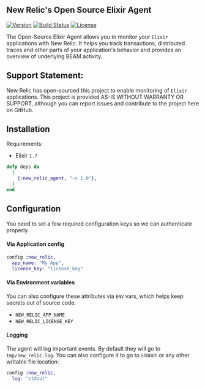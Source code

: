 ## New Relic's Open Source Elixir Agent

[![Version](https://img.shields.io/github/tag/newrelic/elixir_agent.svg)](https://github.com/newrelic/elixir_agent/releases)
[![Build Status](https://travis-ci.org/newrelic/elixir_agent.svg?branch=master)](https://travis-ci.org/newrelic/elixir_agent)
[![License](https://img.shields.io/badge/license-Apache%202-blue.svg)](https://github.com/newrelic/elixir_agent/blob/master/LICENSE)

The Open-Source Elixir Agent allows you to monitor your `Elixir` applications with New Relic. It helps you track transactions, distributed traces and other parts of your application's behavior and provides an overview of underlying BEAM activity.

## Support Statement:

New Relic has open-sourced this project to enable monitoring of `Elixir` applications. This project is provided AS-IS WITHOUT WARRANTY OR SUPPORT, although you can report issues and contribute to the project here on GitHub.

## Installation

Requirements:
* Elixir `1.7`

```elixir
defp deps do
  [
    {:new_relic_agent, "~> 1.0"},
  ]
end
```

## Configuration

You need to set a few required configuration keys so we can authenticate properly.

#### Via Application config

```elixir
config :new_relic,
  app_name: "My App",
  license_key: "license_key"
```

#### Via Environment variables

You can also configure these attributes via `ENV` vars, which helps keep secrets out of source code.

* `NEW_RELIC_APP_NAME`
* `NEW_RELIC_LICENSE_KEY`


#### Logging

The agent will log important events. By default they will go to `tmp/new_relic.log`. You can also configure it to go to `STDOUT` or any other writable file location:

```elixir
config :new_relic,
  log: "stdout"
```

